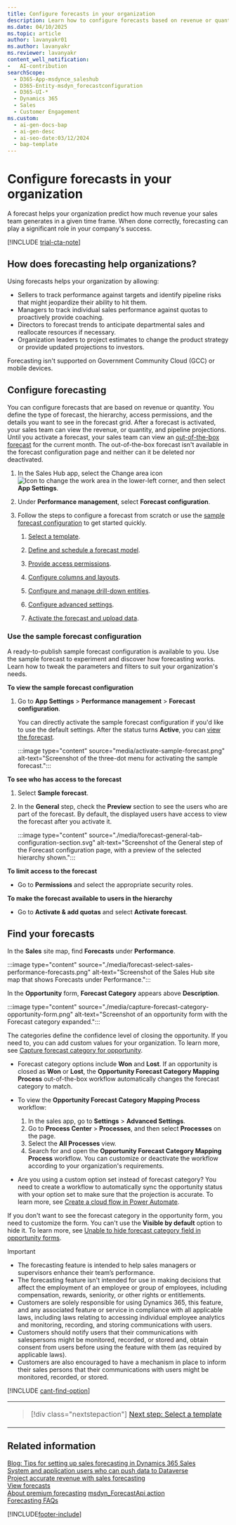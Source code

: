 ```yaml
---
title: Configure forecasts in your organization
description: Learn how to configure forecasts based on revenue or quantity to predict how much revenue your sales team will generate in a given time frame.
ms.date: 04/10/2025
ms.topic: article
author: lavanyakr01
ms.author: lavanyakr
ms.reviewer: lavanyakr
content_well_notification:
-	AI-contribution
searchScope: 
  - D365-App-msdynce_saleshub
  - D365-Entity-msdyn_forecastconfiguration
  - D365-UI-*
  - Dynamics 365
  - Sales
  - Customer Engagement
ms.custom:
  - ai-gen-docs-bap
  - ai-gen-desc
  - ai-seo-date:03/12/2024
  - bap-template
---
```


# Configure forecasts in your organization

A forecast helps your organization predict how much revenue your sales team generates in a given time frame. When done correctly, forecasting can play a significant role in your company's success.  

[!INCLUDE [trial-cta-note](../includes/trial-cta-note.md)]

## How does forecasting help organizations?

Using forecasts helps your organization by allowing:

- Sellers to track performance against targets and identify pipeline risks that might jeopardize their ability to hit them.
- Managers to track individual sales performance against quotas to proactively provide coaching.
- Directors to forecast trends to anticipate departmental sales and reallocate resources if necessary.
- Organization leaders to project estimates to change the product strategy or provide updated projections to investors.

Forecasting isn't supported on Government Community Cloud (GCC) or mobile devices.

## Configure forecasting

You can configure forecasts that are based on revenue or quantity. You define the type of forecast, the hierarchy, access permissions, and the details you want to see in the forecast grid. After a forecast is activated, your sales team can view the revenue, or quantity, and pipeline projections. Until you activate a forecast, your sales team can view an [out-of-the-box forecast](view-forecasts.md#out-of-the-box-forecast) for the current month. The out-of-the-box forecast isn't available in the forecast configuration page and neither can it be deleted nor deactivated.

1. In the Sales Hub app, select the Change area icon ![Icon to change the work area](./media/change-area-icon.png "Icon to change the work area") in the lower-left corner, and then select **App Settings**.  

1. Under **Performance management**, select **Forecast configuration**.

1. Follow the steps to configure a forecast from scratch or use the [sample forecast configuration](#use-the-sample-forecast-configuration) to get started quickly.  

    1. [Select a template](./select-template-forecast.md).  

    1. [Define and schedule a forecast model](define-general-properties-scheduling-forecast.md).

    1. [Provide access permissions](provide-permissions-forecast.md).

    1. [Configure columns and layouts](choose-layout-and-columns-forecast.md).

    1. [Configure and manage drill-down entities](configure-manage-drill-downs.md).

    1. [Configure advanced settings](forecast-configure-advanced-settings.md).

    1. [Activate the forecast and upload data](activate-upload-simple-columns-data-forecast.md).
    
### Use the sample forecast configuration

A ready-to-publish sample forecast configuration is available to you. Use the sample forecast to experiment and discover how forecasting works.  Learn how to tweak the parameters and filters to suit your organization's needs.  

**To view the sample forecast configuration**

1. Go to **App Settings** > **Performance management** > **Forecast configuration**.

    You can directly activate the sample forecast configuration if you'd like to use the default settings. After the status turns **Active**, you can [view the forecast](view-forecasts.md).

    :::image type="content" source="media/activate-sample-forecast.png" alt-text="Screenshot of the three-dot menu for activating the sample forecast.":::

  **To see who has access to the forecast**

1. Select **Sample forecast**.
1. In the **General** step, check the **Preview** section to see the users who are part of the forecast. By default, the displayed users have access to view the forecast after you activate it.

    :::image type="content" source="./media/forecast-general-tab-configuration-section.svg" alt-text="Screenshot of the General step of the Forecast configuration page, with a preview of the selected hierarchy shown.":::

**To limit access to the forecast**

- Go to **Permissions** and select the appropriate security roles.

**To make the forecast available to users in the hierarchy**

- Go to **Activate & add quotas** and select **Activate forecast**.


## Find your forecasts

In the **Sales** site map, find **Forecasts** under **Performance**.

:::image type="content" source="./media/forecast-select-sales-performance-forecasts.png" alt-text="Screenshot of the Sales Hub site map that shows Forecasts under Performance.":::

In the **Opportunity** form, **Forecast Category** appears above **Description**.

:::image type="content" source="./media/capture-forecast-category-opportunity-form.png" alt-text="Screenshot of an opportunity form with the Forecast category expanded.":::

 The categories define the confidence level of closing the opportunity. If you need to, you can add custom values for your organization. To learn more, see [Capture forecast category for opportunity](./capture-forecast-category-opportunity.md).

- Forecast category options include **Won** and **Lost**. If an opportunity is closed as **Won** or **Lost**, the **Opportunity Forecast Category Mapping Process** out-of-the-box workflow automatically changes the forecast category to match.

- To view the **Opportunity Forecast Category Mapping Process** workflow:
    1. In the sales app, go to **Settings** > **Advanced Settings**. 
    1. Go to **Process Center** > **Processes**, and then select **Processes** on the page. 
    1. Select the **All Processes** view. 
    1. Search for and open the **Opportunity Forecast Category Mapping Process** workflow. You can customize or deactivate the workflow according to your organization's requirements.
- Are you using a custom option set instead of forecast category? You need to create a workflow to automatically sync the opportunity status with your option set to make sure that the projection is accurate. To learn more, see [Create a cloud flow in Power Automate](/power-automate/get-started-logic-flow).

If you don't want to see the forecast category in the opportunity form, you need to customize the form. You can't use the **Visible by default** option to hide it. To learn more, see [Unable to hide forecast category field in opportunity forms](./ts-forecasts.md#hide_forecast_category_field).

>[!IMPORTANT]
>- The forecasting feature is intended to help sales managers or supervisors enhance their team’s performance.
>- The forecasting feature isn't intended for use in making decisions that affect the employment of an employee or group of employees, including compensation, rewards, seniority, or other rights or entitlements.
>- Customers are solely responsible for using Dynamics 365, this feature, and any associated feature or service in compliance with all applicable laws, including laws relating to accessing individual employee analytics and monitoring, recording, and storing communications with users.
>- Customers should notify users that their communications with salespersons might be monitored, recorded, or stored and, obtain consent from users before using the feature with them (as required by applicable laws).
>- Customers are also encouraged to have a mechanism in place to inform their sales persons that their communications with users might be monitored, recorded, or stored.

[!INCLUDE [cant-find-option](../includes/cant-find-option.md)]

<table>
<tr><td>

> [!div class="nextstepaction"]
> [Next step: Select a template](select-template-forecast.md)
</td></tr>
</table>

## Related information

[Blog: Tips for setting up sales forecasting in Dynamics 365 Sales](https://cloudblogs.microsoft.com/dynamics365/it/2020/11/23/tips-for-setting-up-sales-forecasting-in-dynamics-365-sales/)  
[System and application users who can push data to Dataverse](/power-platform/admin/system-application-users)  
[Project accurate revenue with sales forecasting](project-accurate-revenue-sales-forecasting.md)  
[View forecasts](view-forecasts.md)  
[About premium forecasting](/dynamics365/ai/sales/configure-premium-forecasting)
[msdyn_ForecastApi action](developer/reference/custom-actions/msdyn_ForecastApi.md)  
[Forecasting FAQs](faq-forecasting.md)

[!INCLUDE[footer-include](../includes/footer-banner.md)]
